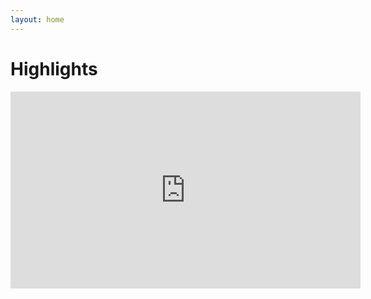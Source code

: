 ```yaml
---
layout: home
---
```


# Highlights 

<div style="text-align:center"><iframe width="560" height="315" src="https://www.youtube.com/embed/jP2rsLGFnfA" title="YouTube video player" frameborder="0" allow="accelerometer; autoplay; clipboard-write; encrypted-media; gyroscope; picture-in-picture" allowfullscreen></iframe>
